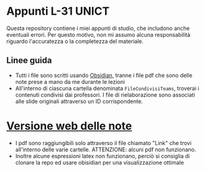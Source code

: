 # Appunti L-31 UNICT

Questa repository contiene i miei appunti di studio, che includono anche eventuali errori. Per questo motivo, non mi assumo alcuna responsabilità riguardo l'accuratezza o la completezza del materiale.


## Linee guida
- Tutti i file sono scritti usando [Obsidian](https://obsidian.md/), tranne i file pdf che sono delle note prese a mano da me durante le lezioni
- All'interno di ciascuna cartella denominata `FileCondivisiTeams`, troverai i contenuti condivisi dai professori. I file di rielaborazione sono associati alle slide originali attraverso un ID corrispondente.

# [Versione web delle note](https://uni-notes-girlando.netlify.app/)
- I pdf sono raggiungibili solo attraverso il file chiamato "Link" che trovi all'interno delle varie cartelle. ATTENZIONE: alcuni pdf non funzionano.
- Inoltre alcune espressioni latex non funzionano, perciò si consiglia di clonare la repo ed usare obisidian per una visualizzazione ottimale
